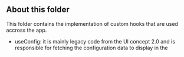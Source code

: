 ## About this folder

This folder contains the implementation of custom hooks that are used accross the app. 
- useConfig: it is mainly legacy code from the UI concept 2.0 and is responsible for fetching the configuration data to display in the 